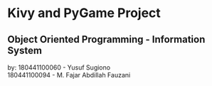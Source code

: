 # Kivy and PyGame Project
## Object Oriented Programming - Information System

by:
180441100060 - Yusuf Sugiono</br>
180441100094 - M. Fajar Abdillah Fauzani
